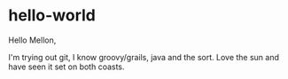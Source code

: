# hello-world

Hello Mellon,

I'm trying out git, I know groovy/grails, java and the sort.  Love the sun and have seen it set on both coasts.
